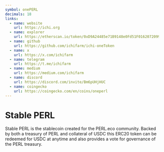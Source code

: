 ```yaml
---
symbol: onePERL
decimals: 18
links:
  - name: website
    url: https://ichi.org
  - name: explorer
    url: https://etherscan.io/token/0xD9A24485e71B9148e0Fd51F0162072099DF0dB67
  - name: github
    url: https://github.com/ichifarm/ichi-oneToken
  - name: x
    url: https://x.com/ichifarm
  - name: telegram
    url: https://t.me/ichifarm
  - name: medium
    url: https://medium.com/ichifarm
  - name: discord
    url: https://discord.com/invite/Bm6pUHjHUC
  - name: coingecko
    url: https://coingecko.com/en/coins/oneperl
---
```


# Stable PERL

Stable PERL is the stablecoin created for the PERL.eco community. Backed by both a treasury of PERL and collateral of USDC this ERC20 token can be redeemed for USDC at anytime and also provides a vote for governance of the PERL treasury.
